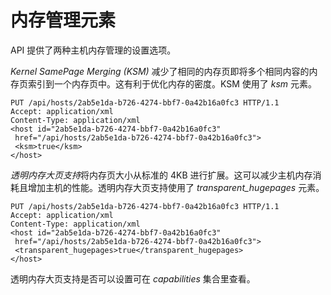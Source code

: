 # 内存管理元素

API 提供了两种主机内存管理的设置选项。

*Kernel SamePage Merging (KSM)*
减少了相同的内存页即将多个相同内容的内存页索引到一个内存页中。这有利于优化内存的密度。KSM
使用了 *ksm* 元素。

              
    PUT /api/hosts/2ab5e1da-b726-4274-bbf7-0a42b16a0fc3 HTTP/1.1
    Accept: application/xml
    Content-Type: application/xml
    <host id="2ab5e1da-b726-4274-bbf7-0a42b16a0fc3"
     href="/api/hosts/2ab5e1da-b726-4274-bbf7-0a42b16a0fc3">
     <ksm>true</ksm>
    </host>

            

*透明内存大页支持*将内存页大小从标准的 4KB
进行扩展。这可以减少主机内存消耗且增加主机的性能。透明内存大页支持使用了
*transparent\_hugepages* 元素。

              
    PUT /api/hosts/2ab5e1da-b726-4274-bbf7-0a42b16a0fc3 HTTP/1.1
    Accept: application/xml
    Content-Type: application/xml
    <host id="2ab5e1da-b726-4274-bbf7-0a42b16a0fc3"
     href="/api/hosts/2ab5e1da-b726-4274-bbf7-0a42b16a0fc3">
     <transparent_hugepages>true</transparent_hugepages>
    </host>

            

透明内存大页支持是否可以设置可在 *capabilities* 集合里查看。

